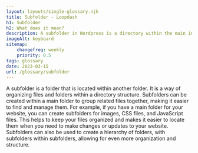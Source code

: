 ```yaml
--- 
layout: layouts/single-glossary.njk
title: Subfolder - Loopdash
h1: Subfolder
h2: What does it mean?
description: A subfolder in Wordpress is a directory within the main installation folder that can contain additional files and folders for organizing content and functionality.
imageAlt: keyboard
sitemap:
	changefreq: weekly
	priority: 0.5
tags: glossary
date: 2023-03-15
url: /glossary/subfolder
---
```


A subfolder is a folder that is located within another folder. It is a way of organizing files and folders within a directory structure. Subfolders can be created within a main folder to group related files together, making it easier to find and manage them. For example, if you have a main folder for your website, you can create subfolders for images, CSS files, and JavaScript files. This helps to keep your files organized and makes it easier to locate them when you need to make changes or updates to your website. Subfolders can also be used to create a hierarchy of folders, with subfolders within subfolders, allowing for even more organization and structure.
